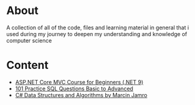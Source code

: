 # About

A collection of all of the code, files and learning material in general that i
used during my journey to deepen my understanding and knowledge of
computer science

# Content

- [ASP.NET Core MVC Course for Beginners (.NET 9)](<https://github.com/lukaszblad/learning-materials/tree/main/ASP.NET%20Core%20MVC%20Course%20for%20Beginners%20(.NET%209)>)
- [101 Practice SQL Questions Basic to Advanced](https://github.com/lukaszblad/learning-materials/tree/main/101%20Practice%20SQL%20Questions%20Basic%20to%20Advanced)
- [C# Data Structures and Algorithms by Marcin Jamro](https://github.com/lukaszblad/learning-materials/tree/main/C%23%20Data%20Structures%20and%20Algorithms%20by%20Marcin%20Jamro)
